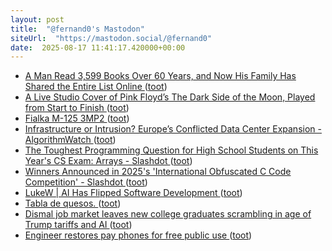 ```yaml
---
layout: post
title:  "@fernand0's Mastodon"
siteUrl:  "https://mastodon.social/@fernand0"
date:  2025-08-17 11:41:17.420000+00:00
---
```

*  [A Man Read 3,599 Books Over 60 Years, and Now His Family Has Shared the Entire List Online ](https://www.openculture.com/2025/08/a-man-read-3599-books-over-60-years-and-now-his-family-has-shared-the-entire-list-online.htm) ([toot](https://mastodon.social/@fernand0/115043917982469834))
*  [A Live Studio Cover of Pink Floyd’s The Dark Side of the Moon, Played from Start to Finish ](https://www.openculture.com/2025/08/a-live-studio-cover-of-the-dark-side-of-the-moon.htm) ([toot](https://mastodon.social/@fernand0/115043600548552870))
*  [Fialka M-125 3MP2 ](https://www.flickr.com/photos/fernand0/54711502969) ([toot](https://mastodon.social/@fernand0/115043548851192349))
*  [Infrastructure or Intrusion? Europe’s Conflicted Data Center Expansion - AlgorithmWatch ](https://algorithmwatch.org/en/infrastructure-intrusion-conflict-data-center) ([toot](https://mastodon.social/@fernand0/115043450190404736))
*  [The Toughest Programming Question for High School Students on This Year's CS Exam:  Arrays - Slashdot ](https://developers.slashdot.org/story/25/08/03/0351204/the-toughest-programming-question-for-high-school-students-on-this-years-cs-exam-array) ([toot](https://mastodon.social/@fernand0/115043244307847497))
*  [Winners Announced in 2025's 'International Obfuscated C Code Competition' - Slashdot ](https://developers.slashdot.org/story/25/08/03/2216259/winners-announced-in-2025s-international-obfuscated-c-code-competitio) ([toot](https://mastodon.social/@fernand0/115041465007105116))
*  [LukeW \| AI Has Flipped Software Development ](https://www.lukew.com/ff/entry.asp?211) ([toot](https://mastodon.social/@fernand0/115039652895404093))
*  [Tabla de quesos. ](https://avecesunafoto.wordpress.com/2025/08/16/tabla-de-quesos) ([toot](https://mastodon.social/@fernand0/115039463936466552))
*  [Dismal job market leaves new college graduates scrambling in age of Trump tariffs and AI ](https://www.nbcnews.com/business/economy/job-market-report-college-student-graduates-ai-trump-tariffs-rcna22169) ([toot](https://mastodon.social/@fernand0/115039451353486381))
*  [Engineer restores pay phones for free public use  ](https://www.npr.org/2025/08/04/nx-s1-5484013/engineer-restores-pay-phones-for-free-public-use) ([toot](https://mastodon.social/@fernand0/115039154337897167))
